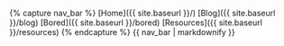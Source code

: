 {% capture nav_bar %}
[Home]({{ site.baseurl }}/)
[Blog]({{ site.baseurl }}/blog)
[Bored]({{ site.baseurl }}/bored)
[Resources]({{ site.baseurl }}/resources)
{% endcapture %}
{{ nav_bar | markdownify }}

